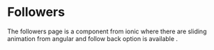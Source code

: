 # Followers

The followers  page is a component from ionic where there are sliding animation from angular and follow back option is available .
